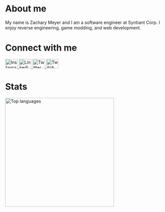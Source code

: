 # About me

My name is Zachary Meyer and I am a software engineer at Syntiant Corp. I enjoy reverse engineering, game modding, and web development.

# Connect with me
<a href="https://instagram.com/absencelul" target="blank">
  <img src="https://raw.githubusercontent.com/rahuldkjain/github-profile-readme-generator/master/src/images/icons/Social/instagram.svg" alt="Instagram" height="30" width="40" />
</a>
<a href="https://linkedin.com/in/itiszac" target="blank">
  <img src="https://raw.githubusercontent.com/rahuldkjain/github-profile-readme-generator/master/src/images/icons/Social/linked-in-alt.svg" alt="LinkedIn" height="30" width="40" />
</a>
<a href="https://twitter.com/absencelul" target="blank">
  <img src="https://raw.githubusercontent.com/rahuldkjain/github-profile-readme-generator/master/src/images/icons/Social/twitter.svg" alt="Twitter" height="30" width="40" />
</a>
<a href="https://twitch.tv/absencelul" target="blank">
  <img src="https://raw.githubusercontent.com/rahuldkjain/github-profile-readme-generator/master/src/images/icons/Social/twitch.svg" alt="Twitch" height="30" width="40" />
</a>

# Stats
<a href="https://github.com/itiszac">
  <img width="350" src="https://github-readme-stats.vercel.app/api/top-langs/?username=itiszac&layout=compact&theme=react" alt="Top languages" />
</a>
